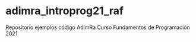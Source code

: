# adimra_introprog21_raf

Repositorio ejemplos código AdimRa Curso Fundamentos de Programación 2021
